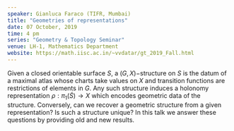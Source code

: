 ```yaml
---
speaker: Gianluca Faraco (TIFR, Mumbai)
title: "Geometries of representations"
date: 07 October, 2019
time: 4 pm
series: "Geometry & Topology Seminar"
venue: LH-1, Mathematics Department
website: https://math.iisc.ac.in/~vvdatar/gt_2019_Fall.html
---
```


Given a closed orientable surface $S$, a $(G,X)-$structure on $S$ is the datum of a maximal atlas whose charts take values 
on $X$ and transition functions are restrictions of elements in $G$. Any such structure induces a holonomy representation 
$\rho:\pi_1(\widetilde{S})\to X$ which encodes geometric data of the structure. Conversely, can we recover a geometric
structure from a given representation? Is such a structure unique? In this talk we answer these questions by providing 
old and new results.
